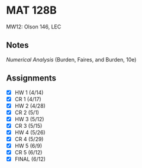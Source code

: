# MAT 128B
MW12: Olson 146, LEC
## Notes
*Numerical Analysis* (Burden, Faires, and Burden, 10e)
## Assignments
- [x] HW 1 (4/14)
- [x] CR 1 (4/17)
- [x] HW 2 (4/28)
- [x] CR 2 (5/1)
- [x] HW 3 (5/12)
- [x] CR 3 (5/15)
- [x] HW 4 (5/26)
- [x] CR 4 (5/29)
- [x] HW 5 (6/9)
- [x] CR 5 (6/12)
- [x] FINAL (6/12)
